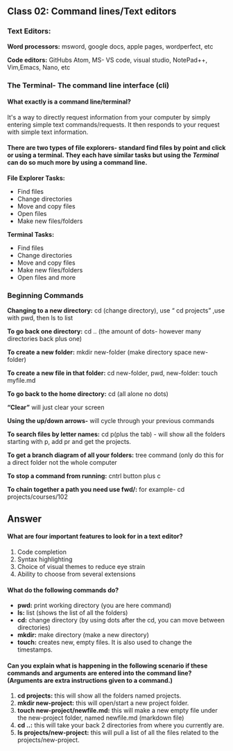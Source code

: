 ## Class 02: Command lines/Text editors


### Text Editors:	

**Word processors:** msword, google docs, apple pages, wordperfect, etc

**Code editors:** GitHubs Atom, MS- VS code, visual studio, NotePad++, Vim,Emacs, Nano, etc

### The Terminal- The command line interface (cli)

#### What exactly is a command line/terminal? 
It's a way to directly request information from your computer by simply entering simple text commands/requests. It then responds to your request with simple text information.

#### There are two types of file explorers- standard find files by point and click or using a terminal. They each have similar tasks but using the *Terminal* can do so much more by using a command line.

**File Explorer Tasks:**
- Find files
- Change directories
- Move and copy files
- Open files
- Make new files/folders

**Terminal Tasks:**
- Find files
- Change directories
- Move and copy files
- Make new files/folders
- Open files and more

### Beginning Commands

**Changing to a new directory:** cd (change directory), use “ cd projects” ,use with pwd, then ls to list

**To go back one directory:** cd .. (the amount of dots- however many directories back plus one)

**To create a new folder:** mkdir new-folder (make directory space new-folder)

**To create a new file in that folder:** cd new-folder, pwd, new-folder: touch myfile.md

**To go back to the home directory:** cd (all alone no dots)

**“Clear”** will just clear your screen

**Using the up/down arrows-** will cycle through your previous commands

**To search files by letter names:** cd p(plus the tab) - will show all the folders starting with p, add pr and get the projects.

**To get a branch diagram of all your folders:** tree command (only do this for a direct folder not the whole computer

**To stop a command from running:** cntrl button plus c

**To chain together a path you need use fwd/:** for example- cd projects/courses/102


## Answer

#### What are four important features to look for in a text editor?

1. Code completion 
2. Syntax highlighting
3. Choice of visual themes to reduce eye strain
4. Ability to choose from several extensions

#### What do the following commands do?
- **pwd:** print working directory (you are here command)
- **ls:** list (shows the list of all the folders)
- **cd:** change directory (by using dots after the cd, you can move between directories)
- **mkdir:** make directory (make a new directory)
- **touch:** creates new, empty files. It is also used to change the timestamps.


#### Can you explain what is happening in the following scenario if these commands and arguments are entered into the command line? (Arguments are extra instructions given to a command.)
1. **cd projects:** this will show all the folders named projects.
2. **mkdir new-project:** this will open/start a new project folder.
3. **touch new-project/newfile.md:** this will make a new empty file under the new-project folder, named newfile.md (markdown file)
4. **cd ..:** this will take your back 2 directories from where you currently are.
5. **ls projects/new-project:** this will pull a list of all the files related to the projects/new-project.
